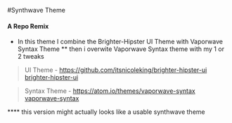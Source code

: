 #Synthwave Theme

#### A Repo Remix

* In this theme I combine the Brighter-Hipster UI Theme with Vaporwave Syntax Theme
** then i overwite Vaporwave Syntax theme with my 1 or 2 tweaks

> UI Theme - https://github.com/itsnicoleking/brighter-hipster-ui
> [brighter-hipster-ui](https://github.com/itsnicoleking/brighter-hipster-ui)

> Syntax Theme - https://atom.io/themes/vaporwave-syntax
> [vaporwave-syntax](https://atom.io/themes/vaporwave-syntax)

**** this version might actually looks like a usable synthwave theme
